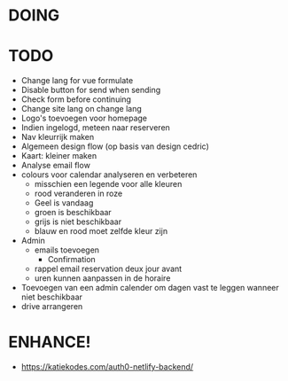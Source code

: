 # DOING

# TODO
- Change lang for vue formulate
- Disable button for send when sending
- Check form before continuing
- Change site lang on change lang
- Logo's toevoegen voor homepage
- Indien ingelogd, meteen naar reserveren
- Nav kleurrijk maken
- Algemeen design flow (op basis van design cedric)
- Kaart: kleiner maken
- Analyse email flow
- colours voor calendar analyseren en verbeteren
    - misschien een legende voor alle kleuren
    - rood veranderen in roze
    - Geel is vandaag
    - groen is beschikbaar
    - grijs is niet beschikbaar
    - blauw en rood moet zelfde kleur zijn
- Admin
    - emails toevoegen
        - Confirmation
    - rappel email reservation deux jour avant
    - uren kunnen aanpassen in de horaire
- Toevoegen van een admin calender om dagen vast te leggen wanneer niet beschikbaar
- drive arrangeren

# ENHANCE!
- https://katiekodes.com/auth0-netlify-backend/
